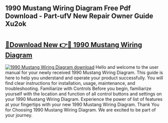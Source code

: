 ## 1990 Mustang Wiring Diagram Free Pdf Download - Part-ufV New Repair Owner Guide Xu2ok

# <h2><a href="http://dfjjk4h.blite.top/?on=1990+Mustang+Wiring+Diagram">🔗Download New 👉🔴 1990 Mustang Wiring Diagram</a></h2>

[![1990 Mustang Wiring Diagram download](https://i.imgur.com/lujVjoI.png)](http://dfjjk4h.blite.top/?on=1990+Mustang+Wiring+Diagram)
Hello and welcome to the user manual for your newly received 1990 Mustang Wiring Diagram. This guide is here to help you understand and operate your product successfully. You will find clear instructions for installation, usage, maintenance, and troubleshooting. Familiarize with Controls Before you begin, familiarize yourself with the location and function of all control buttons and settings on your 1990 Mustang Wiring Diagram. Experience the power of list of features at your fingertips with your new 1990 Mustang Wiring Diagram. Thank You for Choosing 1990 Mustang Wiring Diagram. We are excited to be part of your journey.
